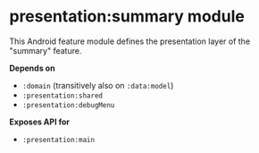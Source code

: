# presentation:summary module
This Android feature module defines the presentation layer of the "summary" feature.

**Depends on**
- `:domain` (transitively also on `:data:model`)
- `:presentation:shared`
- `:presentation:debugMenu`

**Exposes API for**
- `:presentation:main`